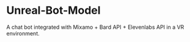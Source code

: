 # Unreal-Bot-Model
A chat bot integrated with Mixamo + Bard API + Elevenlabs API in a VR environment.
